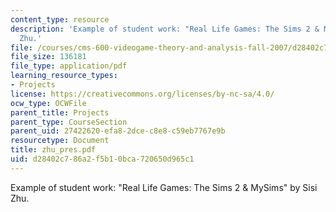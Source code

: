 ```yaml
---
content_type: resource
description: 'Example of student work: "Real Life Games: The Sims 2 & MySims" by Sisi
  Zhu.'
file: /courses/cms-600-videogame-theory-and-analysis-fall-2007/d28402c786a2f5b10bca720650d965c1_zhu_pres.pdf
file_size: 136181
file_type: application/pdf
learning_resource_types:
- Projects
license: https://creativecommons.org/licenses/by-nc-sa/4.0/
ocw_type: OCWFile
parent_title: Projects
parent_type: CourseSection
parent_uid: 27422620-efa8-2dce-c8e8-c59eb7767e9b
resourcetype: Document
title: zhu_pres.pdf
uid: d28402c7-86a2-f5b1-0bca-720650d965c1
---
```

Example of student work: "Real Life Games: The Sims 2 & MySims" by Sisi Zhu.